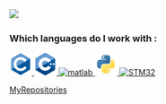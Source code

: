 

<a href="mailto:onur95rt@gmail.com">
<img src="https://img.shields.io/badge/Gmail-D14836?style=for-the-badge&logo=gmail&logoColor=white"></a>


<h3 align="left">Which languages do I work with :</h3>
<p align="left">
  <a href="https://www.cprogramming.com/" target="_blank">
    <img src="https://raw.githubusercontent.com/devicons/devicon/master/icons/c/c-original.svg" alt="c" width="40" height="40"/>
  </a>
  <a href="https://www.w3schools.com/cpp/" target="_blank">
    <img src="https://raw.githubusercontent.com/devicons/devicon/master/icons/cplusplus/cplusplus-original.svg" alt="cplusplus" width="40" height="40"/>
  </a>
  <a href="https://www.mathworks.com/" target="_blank">
    <img src="https://raw.githubusercontent.com/UjwalKandi/UjwalKandi/master/svg/Matlab_Logo.png" alt="matlab" width="40" height="40"/>
  </a>
  <a href="https://www.python.org" target="_blank">
    <img src="https://raw.githubusercontent.com/devicons/devicon/master/icons/python/python-original.svg" alt="python" width="40" height="40"/>
  </a>
  <a href="https://www.st.com/en/microcontrollers-and-microprocessors/stm32-32-bit-arm-cortex-mcus.html" target="_blank">
    <img src="https://upload.wikimedia.org/wikipedia/commons/thumb/e/ec/STMicroelectronics_logo.svg/1200px-STMicroelectronics_logo.svg.png" alt="STM32" width="40" height="40"/>
  </a>
</p>






<a href="https://github.com/OnurGnllu?tab=repositories">MyRepositories </a>





